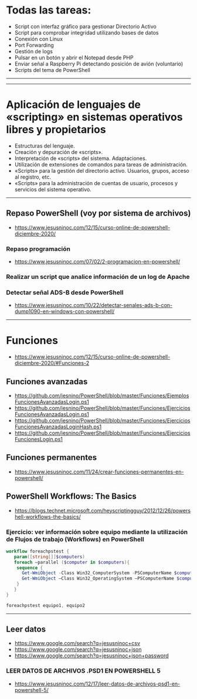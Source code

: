 # Todas las tareas:
- Script con interfaz gráfico para gestionar Directorio Activo
- Script para comprobar integridad utilizando bases de datos
- Conexión con Linux
- Port Forwarding
- Gestión de logs
- Pulsar en un botón y abrir el Notepad desde PHP
- Enviar señal a Raspberry Pi detectando posición de avión (voluntario)
- Scripts del tema de PowerShell

------------------------
------------------------

# Aplicación de lenguajes de «scripting» en sistemas operativos libres y propietarios
- Estructuras del lenguaje.
- Creación y depuración de «scripts».
- Interpretación de «scripts» del sistema. Adaptaciones.
- Utilización de extensiones de comandos para tareas de administración.
- «Scripts» para la gestión del directorio activo. Usuarios, grupos, acceso al registro, etc.
- «Scripts» para la administración de cuentas de usuario, procesos y servicios del sistema operativo. 

------------------------

## Repaso PowerShell (voy por sistema de archivos)
* https://www.jesusninoc.com/12/15/curso-online-de-powershell-diciembre-2020/
### Repaso programación
* https://www.jesusninoc.com/07/02/2-programacion-en-powershell/

### Realizar un script que analice información de un log de Apache
### Detectar señal ADS-B desde PowerShell
* https://www.jesusninoc.com/10/22/detectar-senales-ads-b-con-dump1090-en-windows-con-powershell/

------------------------

# Funciones
* https://www.jesusninoc.com/12/15/curso-online-de-powershell-diciembre-2020/#Funciones-2

## Funciones avanzadas
* https://github.com/jesnino/PowerShell/blob/master/Funciones/EjemplosFuncionesAvanzadasLogin.ps1
* https://github.com/jesnino/PowerShell/blob/master/Funciones/EjerciciosFuncionesAvanzadasLogin.ps1
* https://github.com/jesnino/PowerShell/blob/master/Funciones/EjerciciosFuncionesAvanzadasLoginHash.ps1
* https://github.com/jesnino/PowerShell/blob/master/Funciones/EjerciciosFuncionesLogin.ps1

## Funciones permanentes
* https://www.jesusninoc.com/11/24/crear-funciones-permanentes-en-powershell/

## PowerShell Workflows: The Basics
* https://blogs.technet.microsoft.com/heyscriptingguy/2012/12/26/powershell-workflows-the-basics/

### Ejercicio: ver información sobre equipo mediante la utilización de Flujos de trabajo (Workflows) en PowerShell

```PowerShell
workflow foreachpstest {
   param([string[]]$computers)
   foreach –parallel ($computer in $computers){
    sequence {
      Get-WmiObject -Class Win32_ComputerSystem -PSComputerName $computer
      Get-WmiObject –Class Win32_OperatingSystem –PSComputerName $computer
    }
   }
}

foreachpstest equipo1, equipo2
```

------------------------

## Leer datos
* https://www.google.com/search?q=jesusninoc+csv
* https://www.google.com/search?q=jesusninoc+json
* https://www.google.com/search?q=jesusninoc+json+password

### LEER DATOS DE ARCHIVOS .PSD1 EN POWERSHELL 5
* https://www.jesusninoc.com/12/17/leer-datos-de-archivos-psd1-en-powershell-5/
